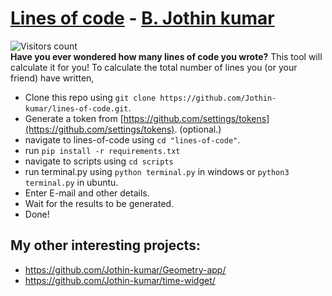 # [Lines of code](https://jothin.tech/lines-of-code/) - [B. Jothin kumar](https://jothin.tech/)
![Visitors count](https://visitor-badge.glitch.me/badge?page_id=Jothin-kumar.lines-of-code)  
**Have you ever wondered how many lines of code you wrote?** This tool will calculate it for you!
To calculate the total number of lines you (or your friend) have written,
 - Clone this repo using ```git clone https://github.com/Jothin-kumar/lines-of-code.git```.
 - Generate a token from [https://github.com/settings/tokens](https://github.com/settings/tokens). (optional.)
 - navigate to lines-of-code using ```cd "lines-of-code"```.
 - run ```pip install -r requirements.txt```
 - navigate to scripts using ```cd scripts```
 - run terminal.py using ```python terminal.py``` in windows or ```python3 terminal.py``` in ubuntu.
 - Enter E-mail and other details.
 - Wait for the results to be generated.
 - Done!

## My other interesting projects:
 - https://github.com/Jothin-kumar/Geometry-app/
 - https://github.com/Jothin-kumar/time-widget/
